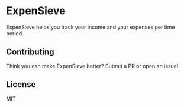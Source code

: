 # ExpenSieve

ExpenSieve helps you track your income and your expenses per time period.

## Contributing

Think you can make ExpenSieve better? Submit a PR or open an issue!

## License

MIT
